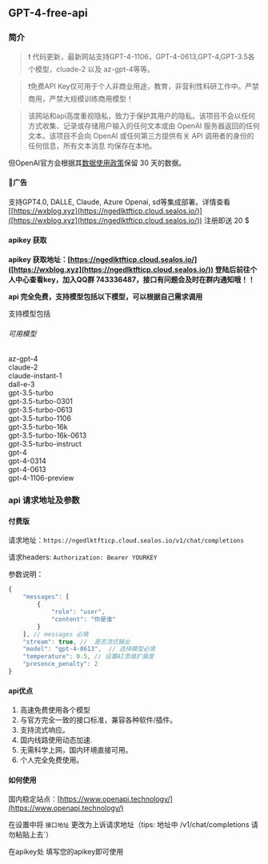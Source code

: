 ## GPT-4-free-api

### 简介

> ❗️ 代码更新，最新网站支持GPT-4-1106，GPT-4-0613,GPT-4,GPT-3.5各个模型，cluade-2 以及 az-gpt-4等等。

> ❗️免费API Key仅可用于个人非商业用途，教育，非营利性科研工作中。严禁商用，严禁大规模训练商用模型！

> 该网站和api高度重视隐私，致力于保护其用户的隐私。该项目不会以任何方式收集、记录或存储用户输入的任何文本或由 OpenAI 服务器返回的任何文本。该项目不会向 OpenAI 或任何第三方提供有关 API 调用者的身份的任何信息，所有文本消息 均保存在本地。

但OpenAI官方会根据其[数据使用政策](https://platform.openai.com/docs/data-usage-policies)保留 30 天的数据。

#### 👏广告

支持GPT4.0, DALLE, Claude, Azure Openai, sd等集成部署。详情查看 [[https://wxblog.xyz](https://ngedlktfticp.cloud.sealos.io/)]([https://wxblog.xyz](https://ngedlktfticp.cloud.sealos.io/))  注册即送 20 $

#### apikey 获取

**apikey 获取地址：[https://ngedlktfticp.cloud.sealos.io/]([https://wxblog.xyz](https://ngedlktfticp.cloud.sealos.io/))  登陆后前往个人中心查看key，加入QQ群 743336487，接口有问题会及时在群内通知哦！！**

**api 完全免费，支持模型包括以下模型，可以根据自己需求调用**

支持模型包括 <div class="semi-card-body"><h6 class="semi-typography semi-typography-primary semi-typography-normal semi-typography-h6">可用模型</h6><div style="margin-top: 10px;"><div class="semi-space semi-space-align-center semi-space-horizontal semi-space-wrap semi-space-tight-horizontal semi-space-tight-vertical" x-semi-prop="children"><div aria-label="Tag: az-gpt-4" tabindex="0" class="semi-tag semi-tag-default semi-tag-square semi-tag-light semi-tag-cyan-light" role="button"><div class="semi-tag-content semi-tag-content-ellipsis">az-gpt-4</div></div><div aria-label="Tag: claude-2" tabindex="0" class="semi-tag semi-tag-default semi-tag-square semi-tag-light semi-tag-cyan-light" role="button"><div class="semi-tag-content semi-tag-content-ellipsis">claude-2</div></div><div aria-label="Tag: claude-instant-1" tabindex="0" class="semi-tag semi-tag-default semi-tag-square semi-tag-light semi-tag-cyan-light" role="button"><div class="semi-tag-content semi-tag-content-ellipsis">claude-instant-1</div></div><div aria-label="Tag: dall-e-3" tabindex="0" class="semi-tag semi-tag-default semi-tag-square semi-tag-light semi-tag-cyan-light" role="button"><div class="semi-tag-content semi-tag-content-ellipsis">dall-e-3</div></div><div aria-label="Tag: gpt-3.5-turbo" tabindex="0" class="semi-tag semi-tag-default semi-tag-square semi-tag-light semi-tag-cyan-light" role="button"><div class="semi-tag-content semi-tag-content-ellipsis">gpt-3.5-turbo</div></div><div aria-label="Tag: gpt-3.5-turbo-0301" tabindex="0" class="semi-tag semi-tag-default semi-tag-square semi-tag-light semi-tag-cyan-light" role="button"><div class="semi-tag-content semi-tag-content-ellipsis">gpt-3.5-turbo-0301</div></div><div aria-label="Tag: gpt-3.5-turbo-0613" tabindex="0" class="semi-tag semi-tag-default semi-tag-square semi-tag-light semi-tag-cyan-light" role="button"><div class="semi-tag-content semi-tag-content-ellipsis">gpt-3.5-turbo-0613</div></div><div aria-label="Tag: gpt-3.5-turbo-1106" tabindex="0" class="semi-tag semi-tag-default semi-tag-square semi-tag-light semi-tag-cyan-light" role="button"><div class="semi-tag-content semi-tag-content-ellipsis">gpt-3.5-turbo-1106</div></div><div aria-label="Tag: gpt-3.5-turbo-16k" tabindex="0" class="semi-tag semi-tag-default semi-tag-square semi-tag-light semi-tag-cyan-light" role="button"><div class="semi-tag-content semi-tag-content-ellipsis">gpt-3.5-turbo-16k</div></div><div aria-label="Tag: gpt-3.5-turbo-16k-0613" tabindex="0" class="semi-tag semi-tag-default semi-tag-square semi-tag-light semi-tag-cyan-light" role="button"><div class="semi-tag-content semi-tag-content-ellipsis">gpt-3.5-turbo-16k-0613</div></div><div aria-label="Tag: gpt-3.5-turbo-instruct" tabindex="0" class="semi-tag semi-tag-default semi-tag-square semi-tag-light semi-tag-cyan-light" role="button"><div class="semi-tag-content semi-tag-content-ellipsis">gpt-3.5-turbo-instruct</div></div><div aria-label="Tag: gpt-4" tabindex="0" class="semi-tag semi-tag-default semi-tag-square semi-tag-light semi-tag-cyan-light" role="button"><div class="semi-tag-content semi-tag-content-ellipsis">gpt-4</div></div><div aria-label="Tag: gpt-4-0314" tabindex="0" class="semi-tag semi-tag-default semi-tag-square semi-tag-light semi-tag-cyan-light" role="button"><div class="semi-tag-content semi-tag-content-ellipsis">gpt-4-0314</div></div><div aria-label="Tag: gpt-4-0613" tabindex="0" class="semi-tag semi-tag-default semi-tag-square semi-tag-light semi-tag-cyan-light" role="button"><div class="semi-tag-content semi-tag-content-ellipsis">gpt-4-0613</div></div><div aria-label="Tag: gpt-4-1106-preview" tabindex="0" class="semi-tag semi-tag-default semi-tag-square semi-tag-light semi-tag-cyan-light" role="button"><div class="semi-tag-content semi-tag-content-ellipsis">gpt-4-1106-preview</div></div></div></div></div>

### api 请求地址及参数

#### 付费版

请求地址：`https://ngedlktfticp.cloud.sealos.io/v1/chat/completions`

请求headers: `Authorization: Bearer YOURKEY`

参数说明：

```JavaScript
{
    "messages": [
        {
            "role": "user",
            "content": "你是谁"
        }
    ], // messages 必填
    "stream": true, //  是否流式输出
    "model": "gpt-4-0613",  // 选择模型必填
    "temperature": 0.5, // 设置AI思维扩展度
    "presence_penalty": 2
}
```

#### api优点

1. 高速免费使用各个模型
2. 与官方完全一致的接口标准，兼容各种软件/插件。
3. 支持流式响应。
4. 国内线路使用动态加速.
5. 无需科学上网，国内环境直接可用。
6. 个人完全免费使用。

#### 如何使用

国内稳定站点：[https://www.openapi.technology/](https://www.openapi.technology/)

在设置中将 `接口地址` 更改为上诉请求地址（tips: 地址中 /v1/chat/completions 请勿粘贴上去`）

在apikey处 填写您的apikey即可使用

















